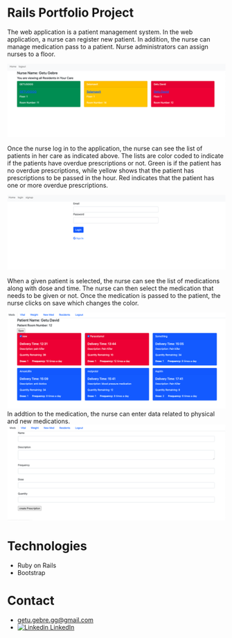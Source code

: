 # Rails Portfolio Project 

The web application is a patient management system. In the web application, a nurse can register new patient. In addition, the nurse can manage medication pass to a patient. Nurse administrators can assign nurses to a floor. 

![alt text](https://github.com/ggebre/rails_portfolio_project/blob/master/PatientList%20ScreenShot.png)

Once the nurse log in to the application, the nurse can see the list of patients in her care as indicated above. The lists are color coded to indicate if the patients have overdue prescriptions or not. Green is if the patient has no overdue prescriptions, while yellow shows that the patient has prescriptions to be passed in the hour. Red indicates that the patient has one or more overdue prescriptions. 

![alt text](https://github.com/ggebre/rails_portfolio_project/blob/master/LoginPage.png)

When a given patient is selected, the nurse can see the list of medications along with dose and time. The nurse can then select the medication that needs to be given or not. Once the medication is passed to the patient, the nurse clicks on save which changes the color. 

![alt text](https://github.com/ggebre/rails_portfolio_project/blob/master/MedicationList.png)
In addtion to the medication, the nurse can enter data related to physical and new medications. 
![alt text](https://github.com/ggebre/rails_portfolio_project/blob/master/NewMedication%20Form.png)

# Technologies 
* Ruby on Rails 
* Bootstrap 

# Contact 
* getu.gebre.gg@gmail.com 
* [![Linkedin](https://i.stack.imgur.com/gVE0j.png) LinkedIn](https://www.linkedin.com/in/getugebre)


